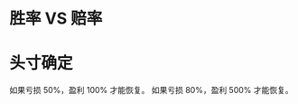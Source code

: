 # 胜率 VS 赔率
# 头寸确定
如果亏损 50%，盈利 100% 才能恢复。
如果亏损 80%，盈利 500% 才能恢复。





<!--stackedit_data:
eyJoaXN0b3J5IjpbLTEyMjM2Nzk3ODIsLTE5OTQ3MzgwNjgsMT
QwOTUwODQzOCwtMTQ5MzM4NTE3Nl19
-->
